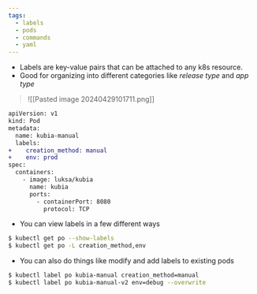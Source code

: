 ```yaml
---
tags:
  - labels
  - pods
  - commands
  - yaml
---
```

- Labels are key-value pairs that can be attached to any k8s resource.
- Good for organizing into different categories like _release type_ and _app type_

>![[Pasted image 20240429101711.png]]

```diff
apiVersion: v1
kind: Pod
metadata:
  name: kubia-manual
  labels:
+    creation_method: manual
+    env: prod
spec:
  containers:
    - image: luksa/kubia
      name: kubia
      ports:
        - containerPort: 8080
          protocol: TCP
```

- You can view labels in a few different ways

```bash
$ kubectl get po --show-labels
$ kubectl get po -L creation_method,env
```

- You can also do things like modify and add labels to existing pods

```bash
$ kubectl label po kubia-manual creation_method=manual
$ kubectl label po kubia-manual-v2 env=debug --overwrite
```
